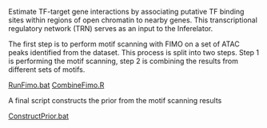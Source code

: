 Estimate TF-target gene interactions by associating putative TF binding sites within regions of open chromatin to nearby genes. This transcriptional regulatory network (TRN) serves as an input to the Inferelator.

The first step is to perform motif scanning with FIMO on a set of ATAC peaks identified from the dataset. This process is split into two steps. Step 1 is performing the motif scanning, step 2 is combining the results from different sets of motifs.

[RunFimo.bat](https://github.com/MiraldiLab/Inferelator_Julia/tree/main/CustomFunctions/RunFimo.bat)
[CombineFimo.R](https://github.com/MiraldiLab/Inferelator_Julia/tree/main/CustomFunctions/CombineFimo.R)

A final script constructs the prior from the motif scanning results

[ConstructPrior.bat](https://github.com/MiraldiLab/Inferelator_Julia/tree/main/CustomFunctions/ConstructPrior.R)
